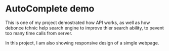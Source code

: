# AutoComplete demo

This is one of my project demostrated how API works, as well as how debonce tchnic help search engine to improve thier search ability, to pevent too many time calls from server.

In this project, I am also showing responsive design of a simgle webpage.
